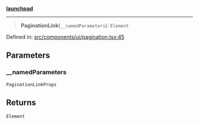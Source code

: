 [**launchpad**](index.md)

***

> **PaginationLink**(`__namedParameters`): `Element`

Defined in: [src/components/ui/pagination.tsx:45](https://github.com/victorbratov/launchpad/blob/35b0965dd86b05a55a9206d809917613bd599c25/src/components/ui/pagination.tsx#L45)

## Parameters

### \_\_namedParameters

`PaginationLinkProps`

## Returns

`Element`
